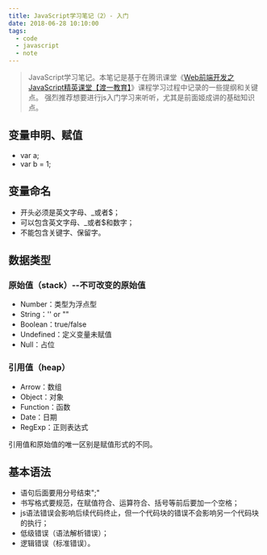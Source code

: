 ```yaml
---
title: JavaScript学习笔记（2）- 入门
date: 2018-06-28 10:10:00
tags:
  - code
  - javascript
  - note
---
```


> JavaScript学习笔记。本笔记是基于在腾讯课堂《[Web前端开发之JavaScript精英课堂【渡一教育】](https://ke.qq.com/webcourse/index.html#course_id=231577&term_id=100273169&taid=1464734172022937&vid=a14198i8y2h)》课程学习过程中记录的一些提纲和关键点。
> 强烈推荐想要进行js入门学习来听听，尤其是前面姬成讲的基础知识点。


## 变量申明、赋值

* var a;
* var b = 1;

## 变量命名

* 开头必须是英文字母、_或者$；
* 可以包含英文字母、_或者$和数字；
* 不能包含关键字、保留字。

## 数据类型

### 原始值（stack）--不可改变的原始值

* Number：类型为浮点型
* String：'' or ""
* Boolean：true/false
* Undefined：定义变量未赋值
* Null：占位

### 引用值（heap）

* Arrow：数组
* Object：对象
* Function：函数
* Date：日期
* RegExp：正则表达式

引用值和原始值的唯一区别是赋值形式的不同。

## 基本语法

* 语句后面要用分号结束";"
* 书写格式要规范，在赋值符合、运算符合、括号等前后要加一个空格；
* js语法错误会影响后续代码终止，但一个代码块的错误不会影响另一个代码块的执行；
* 低级错误（语法解析错误）；
* 逻辑错误（标准错误）。
